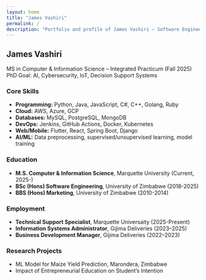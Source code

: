 ```yaml
---
layout: home
title: "James Vashiri"
permalink: /
description: "Portfolio and profile of James Vashiri – Software Engineer, AI & Cybersecurity enthusiast"
---
```

## James Vashiri
MS in Computer & Information Science – Integrated Practicum (Fall 2025)  
PhD Goal: AI, Cybersecurity, IoT, Decision Support Systems  

### Core Skills
- **Programming:** Python, Java, JavaScript, C#, C++, Golang, Ruby  
- **Cloud:** AWS, Azure, GCP  
- **Databases:** MySQL, PostgreSQL, MongoDB  
- **DevOps:** Jenkins, GitHub Actions, Docker, Kubernetes  
- **Web/Mobile:** Flutter, React, Spring Boot, Django  
- **AI/ML:** Data preprocessing, supervised/unsupervised learning, model training  

### Education
- **M.S. Computer & Information Science**, Marquette University (Current, 2025-)  
- **BSc (Hons) Software Engineering**, University of Zimbabwe (2018-2025) 
- **BBS (Hons) Marketing**, University of Zimbabwe (2010-2014)  

### Employment
- **Technical Support Specialist**, Marquette Universaity (2025-Present) 
- **Information Systems Administrator**, Gijima Deliveries (2023–2025)  
- **Business Development Manager**, Gijima Deliveries (2022–2023)  

### Research Projects
- ML Model for Maize Yield Prediction, Marondera, Zimbabwe  
- Impact of Entrepreneurial Education on Student’s Intention

